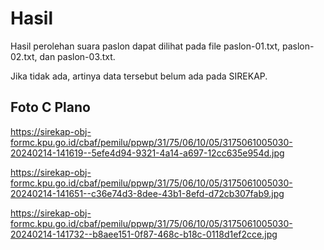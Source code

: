 # Hasil

Hasil perolehan suara paslon dapat dilihat pada file paslon-01.txt, paslon-02.txt, dan paslon-03.txt.

Jika tidak ada, artinya data tersebut belum ada pada SIREKAP.

## Foto C Plano

https://sirekap-obj-formc.kpu.go.id/cbaf/pemilu/ppwp/31/75/06/10/05/3175061005030-20240214-141619--5efe4d94-9321-4a14-a697-12cc635e954d.jpg

https://sirekap-obj-formc.kpu.go.id/cbaf/pemilu/ppwp/31/75/06/10/05/3175061005030-20240214-141651--c36e74d3-8dee-43b1-8efd-d72cb307fab9.jpg

https://sirekap-obj-formc.kpu.go.id/cbaf/pemilu/ppwp/31/75/06/10/05/3175061005030-20240214-141732--b8aee151-0f87-468c-b18c-0118d1ef2cce.jpg
